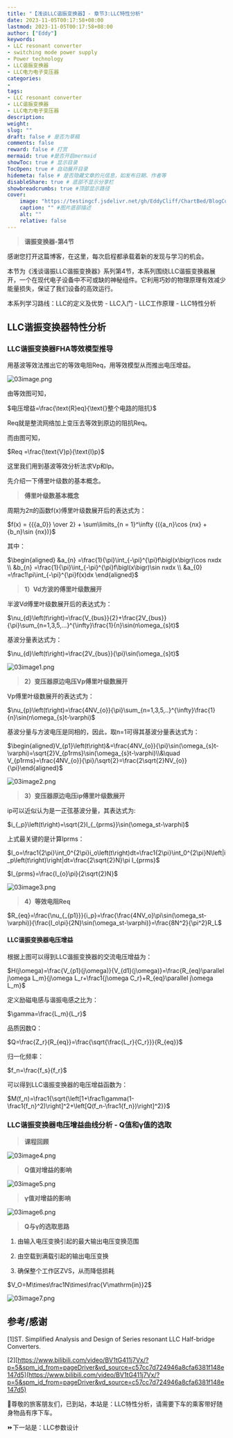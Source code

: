 ```yaml
---
title: "【浅谈LLC谐振变换器】- 章节3:LLC特性分析"
date: 2023-11-05T00:17:58+08:00
lastmod: 2023-11-05T00:17:58+08:00
author: ["Eddy"]
keywords: 
- LLC resonant converter
- switching mode power supply
- Power technology
- LLC谐振变换器
- LLC电力电子变压器
categories: 
- 
tags: 
- LLC resonant converter
- LLC谐振变换器
- LLC电力电子变压器
description: 
weight:
slug: ""
draft: false # 是否为草稿
comments: false
reward: false # 打赏
mermaid: true #是否开启mermaid
showToc: true # 显示目录
TocOpen: true # 自动展开目录
hidemeta: false # 是否隐藏文章的元信息，如发布日期、作者等
disableShare: true # 底部不显示分享栏
showbreadcrumbs: true #顶部显示路径
cover:
    image: "https://testingcf.jsdelivr.net/gh/EddyCliff/ChartBed/BlogCover/pcb2.jpg" #图片路径例如：posts/tech/123/123.png
    caption: "" #图片底部描述
    alt: ""
    relative: false
---
```


> **谐振变换器-第4节**
> 
感谢您打开这篇博客，在这里，每次启程都承载着新的发现与学习的机会。

本节为《浅谈谐振LLC谐振变换器》系列第4节，本系列围绕LLC谐振变换器展开，一个在现代电子设备中不可或缺的神秘组件。它利用巧妙的物理原理有效减少能量损失，保证了我们设备的高效运行。 

本系列学习路线：LLC的定义及优势 - LLC入门 - LLC工作原理 - LLC特性分析
## LLC谐振变换器特性分析

### LLC谐振变换器FHA等效模型推导

用基波等效法推出它的等效电阻Req，用等效模型从而推出电压增益。

![03image.png](https://testingcf.jsdelivr.net/gh/EddyCliff/ChartBed/LLC_Resonant_Converters/03image.png)

由等效图可知，

$电压增益=\frac{\text{R}eq}{\text{}整个电路的阻抗}$

Req就是整流网络加上变压去等效到原边的阻抗Req。

而由图可知，

$Req =\frac{\text{V}p}{\text{I}p}$

这里我们用到基波等效分析法求Vp和Ip。

先介绍一下傅里叶级数的基本概念。

> **傅里叶级数基本概念**

周期为2π的函数f(x)傅里叶级数展开后的表达式为：

$f(x) = {{{a_0}} \over 2} + \sum\limits_{n = 1}^\infty {({a_n}\cos {nx} + {b_n}\sin {nx})}$

其中：

$\begin{aligned}
&a_{n} =\frac{1}{\pi}\int_{-\pi}^{\pi}f\bigl(x\bigr)\cos nxdx  \\
&b_{n} =\frac{1}{\pi}\int_{-\pi}^{\pi}f\bigl(x\bigr)\sin nxdx  \\
&a_{0} =\frac1\pi\int_{-\pi}^{\pi}f(x)dx 
\end{aligned}$

> **1）Vd方波的傅里叶级数展开**

半波Vd傅里叶级数展开后的表达式为：

$\nu_{d}\left(t\right)=\frac{V_{bus}}{2}+\frac{2V_{bus}}{\pi}\sum_{n=1,3,5,...}^{\infty}\frac{1}{n}\sin(n\omega_{s}t)$

基波分量表达式为：

$\nu_{d}\left(t\right)=\frac{2V_{bus}}{\pi}\sin(\omega_{s}t)$

![03image1.png](https://testingcf.jsdelivr.net/gh/EddyCliff/ChartBed/LLC_Resonant_Converters/03image1.png)



> **2）变压器原边电压Vp傅里叶级数展开**

Vp傅里叶级数展开的表达式为：

$\nu_{p}\left(t\right)=\frac{4NV_{o}}{\pi}\sum_{n=1,3,5,..}^{\infty}\frac{1}{n}\sin(n\omega_{s}t-\varphi)$

基波分量与方波电压是同相的，因此，取n=1可得其基波分量表达式为：

$\begin{aligned}V_{p1}\left(t\right)&=\frac{4NV_{o}}{\pi}\sin(\omega_{s}t-\varphi)=\sqrt{2}V_{p1rms}\sin(\omega_{s}t-\varphi)\\&\quad V_{p1rms}=\frac{4NV_{o}}{\pi}/\sqrt{2}=\frac{2\sqrt{2}NV_{o}}{\pi}\end{aligned}$

![03image2.png](https://testingcf.jsdelivr.net/gh/EddyCliff/ChartBed/LLC_Resonant_Converters/03image2.png)

> **3）变压器原边电压ip傅里叶级数展开**

ip可以近似认为是一正弦基波分量，其表达式为:

$i_{_p}\left(t\right)=\sqrt{2}I_{_{prms}}\sin(\omega_st-\varphi)$

上式最关键的是计算Iprms：

$I_o=\frac1{2\pi}\int_0^{2\pi}i_o\left(t\right)dt=\frac1{2\pi}\int_0^{2\pi}N\left|i_p\left(t\right)\right|dt=\frac{2\sqrt{2}N}\pi I_{prms}$

$I_{prms}=\frac{I_{o}\pi}{2\sqrt{2}N}$

![03image3.png](https://testingcf.jsdelivr.net/gh/EddyCliff/ChartBed/LLC_Resonant_Converters/03image3.png)

> **4）等效电阻Req**

$R_{eq}=\frac{\nu_{_{p1}}}{i_p}=\frac{\frac{4NV_o}\pi\sin(\omega_st-\varphi)}{\frac{I_o\pi}{2N}\sin(\omega_st-\varphi)}=\frac{8N^2}{\pi^2}R_L$

#### LLC谐振变换器电压增益

根据上图可以得到LLC谐振变换器的交流电压增益为：

$H(j\omega)=\frac{V_{p1}(j\omega)}{V_{d1}(j\omega)}=\frac{R_{eq}\parallel j\omega L_m}{j\omega L_r+\frac1{j\omega C_r}+R_{eq}\parallel j\omega L_m}$

定义励磁电感与谐振电感之比为：

$\gamma=\frac{L_m}{L_r}$

品质因数Q：

$Q=\frac{Z_r}{R_{eq}}=\frac{\sqrt{\frac{L_r}{C_r}}}{R_{eq}}$

归一化频率：

$f_n=\frac{f_s}{f_r}$



可以得到LLC谐振变换器的电压增益函数为：

$M(f_n)=\frac1{\sqrt{\left[1+\frac1\gamma(1-\frac1{f_n}^2)\right]^2+\left[Q(f_n-\frac1{f_n})\right]^2}}$





### LLC谐振变换器电压增益曲线分析 - Q值和γ值的选取

> **课程回顾**

![03image4.png](https://testingcf.jsdelivr.net/gh/EddyCliff/ChartBed/LLC_Resonant_Converters/03image4.png)

> **Q值对增益的影响**

![03image5.png](https://testingcf.jsdelivr.net/gh/EddyCliff/ChartBed/LLC_Resonant_Converters/03image5.png)

> **γ值对增益的影响**

![03image6.png](https://testingcf.jsdelivr.net/gh/EddyCliff/ChartBed/LLC_Resonant_Converters/03image6.png)

> **Q与γ的选取思路**

1. 由输入电压变换引起的最大输出电压变换范围

2. 由空载到满载引起的输出电压变换

3. 确保整个工作区ZVS，从而降低损耗

$V_O=M\times\frac1N\times\frac{V\mathrm{in}}2$

![03image7.png](https://testingcf.jsdelivr.net/gh/EddyCliff/ChartBed/LLC_Resonant_Converters/03image7.png)



## 参考/感谢

[1]ST. Simplified Analysis and Design of Series resonant LLC Half-bridge Converters.

[2][https://www.bilibili.com/video/BV1tG411j7Vx/?p=5&spm_id_from=pageDriver&vd_source=c57cc7d724946a8cfa6381f148e147d5](https://www.bilibili.com/video/BV1tG411j7Vx/?p=5&spm_id_from=pageDriver&vd_source=c57cc7d724946a8cfa6381f148e147d5)

🚉尊敬的旅客朋友们，已到站，本站是：LLC特性分析，请需要下车的乘客带好随身物品有序下车。

⏩下一站是：LLC参数设计

